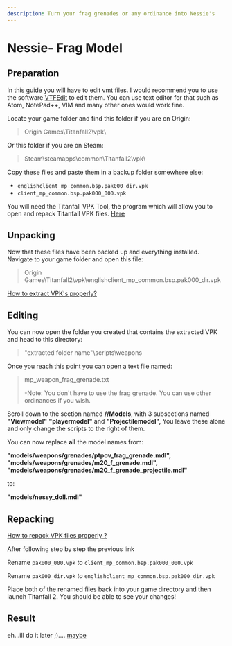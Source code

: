 ```yaml
---
description: Turn your frag grenades or any ordinance into Nessie's
---
```


# Nessie- Frag Model

## Preparation <a href="#preparation" id="preparation"></a>

In this guide you will have to edit vmt files. I would recommend you to use the software [VTFEdit](https://noskill.gitbook.io/titanfall2/how-to-start-modding/modding-tools) to edit them. You can use text editor for that such as Atom, NotePad++, VIM and many other ones would work fine.

Locate your game folder and find this folder if you are on Origin:

> Origin Games\Titanfall2\vpk\\

Or this folder if you are on Steam:

> Steam\steamapps\common\Titanfall2\vpk\\

Copy these files and paste them in a backup folder somewhere else:

* `englishclient_mp_common.bsp.pak000_dir.vpk`
* `client_mp_common.bsp.pak000_000.vpk`

You will need the Titanfall VPK Tool, the program which will allow you to open and repack Titanfall VPK files. [Here](https://noskill.gitbook.io/titanfall2/how-to-start-modding/modding-tools)​

## Unpacking <a href="#unpacking" id="unpacking"></a>

Now that these files have been backed up and everything installed. Navigate to your game folder and open this file:

> Origin Games\Titanfall2\vpk\englishclient\_mp\_common.bsp.pak000\_dir.vpk

​[How to extract VPK's properly?](https://noskill.gitbook.io/titanfall2/how-to-start-modding/how-to-backup-extract-and-repack)​

## Editing

You can now open the folder you created that contains the extracted VPK and head to this directory:

> "extracted folder name"\scripts\weapons

Once you reach this point you can open a text file named:

> mp\_weapon\_frag\_grenade.txt
>
> \-Note: You don't have to use the frag grenade. You can use other ordinances if you wish.

Scroll down to the section named **//Models**, with 3 subsections named **"Viewmodel"** **"playermodel"** and **"Projectilemodel",** You leave these alone and only change the scripts to the right of them.

You can now replace **all** the model names from:&#x20;

**"models/weapons/grenades/ptpov\_frag\_grenade.mdl",  "models/weapons/grenades/m20\_f\_grenade.mdl", "models/weapons/grenades/m20\_f\_grenade\_projectile.mdl"**

to:

**"models/nessy\_doll.mdl"**

## Repacking <a href="#repacking" id="repacking"></a>

​[How to repack VPK files properly ?](https://noskill.gitbook.io/titanfall2/how-to-start-modding/how-to-backup-extract-and-repack)​

After following step by step the previous link

Rename `pak000_000.vpk` _to_ `client_mp_common.bsp.pak000_000.vpk`

Rename `pak000_dir.vpk` _to_ `englishclient_mp_common.bsp.pak000_dir.vpk`

Place both of the renamed files back into your game directory and then launch Titanfall 2. You should be able to see your changes!

## Result

eh...ill do it later ;).....[maybe](https://gfycat.com/bestfilthykid)
